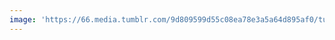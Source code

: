 ```yaml
---
image: 'https://66.media.tumblr.com/9d809599d55c08ea78e3a5a64d895af0/tumblr_nn29f6F5xF1tbdx3so1_r1_1280.jpg'
---
```

